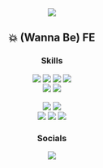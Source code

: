 


<div align='center'>
  <img src="https://capsule-render.vercel.app/api?type=transparent&fontColor=2B3C4C&stroke=fff&strokeWidth=1.5&height=300&section=header&text=MIINII🌊&fontSize=90&animation=blinking" />

## 💥 (Wanna Be) FE

### Skills
  <img src="https://img.shields.io/badge/HTML-E34F26?style=flat-square&logo=HTML5&logoColor=white"/>
  <img src="https://img.shields.io/badge/CSS3-1572B6?style=flat-square&logo=CSS3&logoColor=white"/>
  <img src="https://img.shields.io/badge/JavaScript-F7DF1E?style=flat-square&logo=JavaScript&logoColor=222"/>
  <img src="https://img.shields.io/badge/React-61DAFB?style=flat-square&logo=React&logoColor=222222"/>
  <br />
  <img src="https://img.shields.io/badge/Tailwind CSS-06B6D4?style=flat-square&logo=Tailwind CSS&logoColor=white"/>
  <img src="https://img.shields.io/badge/Bootstrap-7952B3?style=flat-square&logo=Bootstrap&logoColor=white"/>
  <br />
  <br />
  <img src="https://img.shields.io/badge/Adobe XD-FF61F6?style=flat-square&logo=Adobe XD&logoColor=white"/>
  <img src="https://img.shields.io/badge/Figma-F24E1E?style=flat-square&logo=Figma&logoColor=white"/>
  <br />
  <img src="https://img.shields.io/badge/Adobe Illustrator-FF9A00?style=flat-square&logo=Adobe Illustrator&logoColor=white"/>
  <img src="https://img.shields.io/badge/Adobe Photoshop-31A8FF?style=flat-square&logo=Adobe Photoshop&logoColor=white"/>
  <img src="https://img.shields.io/badge/Adobe Lightroom-31A8FF?style=flat-square&logo=Adobe Lightroom&logoColor=white"/>
 

### Socials
  <a href="https://github.com/MIINII" target="_blank">
    <img src="https://img.shields.io/badge/MIINII-181717?style=flat-square&logo=GitHub&logoColor=white"/>
  </a>

</div>
